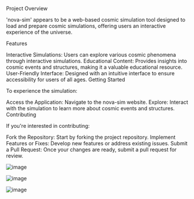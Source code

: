 Project Overview

'nova-sim' appears to be a web-based cosmic simulation tool designed to load and prepare cosmic simulations, offering users an interactive experience of the universe.

Features

Interactive Simulations: Users can explore various cosmic phenomena through interactive simulations.
Educational Content: Provides insights into cosmic events and structures, making it a valuable educational resource.
User-Friendly Interface: Designed with an intuitive interface to ensure accessibility for users of all ages.
Getting Started

To experience the simulation:

Access the Application: Navigate to the nova-sim website.
Explore: Interact with the simulation to learn more about cosmic events and structures.
Contributing

If you're interested in contributing:

Fork the Repository: Start by forking the project repository.
Implement Features or Fixes: Develop new features or address existing issues.
Submit a Pull Request: Once your changes are ready, submit a pull request for review.

![image](https://github.com/user-attachments/assets/366fa81a-1871-45cd-bb1d-511efe5f62f2)

![image](https://github.com/user-attachments/assets/5a4d7ece-260f-48ef-996b-88e56a4acd5a)

![image](https://github.com/user-attachments/assets/8aa2399b-e50c-494e-b61e-c39bbaa01b11)

